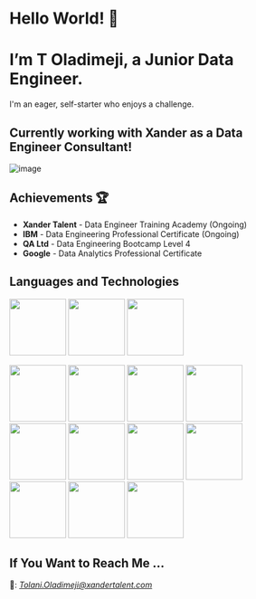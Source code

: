 # Hello World! 👋
# I’m T Oladimeji, a Junior Data Engineer. 
I'm an eager, self-starter who enjoys a challenge.

## Currently working with Xander as a Data Engineer Consultant!
![image](https://github.com/T-meji/T-Oladimeji/assets/132289124/58cf5891-7895-4ce6-a747-b7364cb66b59)


## Achievements 🏆
- **Xander Talent** - Data Engineer Training Academy (Ongoing)
- **IBM** - Data Engineering Professional Certificate (Ongoing)
- **QA Ltd** - Data Engineering Bootcamp Level 4
- **Google** - Data Analytics Professional Certificate

## Languages and Technologies
<img src="https://cdn.jsdelivr.net/gh/devicons/devicon/icons/python/python-original-wordmark.svg" width="100" height="100" /> <img src="https://www.svgrepo.com/show/341068/sql.svg" width="100" height="100" /> <img src="https://cdn.jsdelivr.net/gh/devicons/devicon/icons/r/r-original.svg" width="100" height="100" />

<img src="https://cdn.jsdelivr.net/gh/devicons/devicon/icons/jupyter/jupyter-original-wordmark.svg" width="100" height="100" /> <img src="https://cdn.jsdelivr.net/gh/devicons/devicon/icons/kaggle/kaggle-original-wordmark.svg" width="100" height="100" /> <img src="https://cdn.jsdelivr.net/gh/devicons/devicon/icons/mysql/mysql-original-wordmark.svg" width="100" height="100" /> <img src="https://cdn.jsdelivr.net/gh/devicons/devicon/icons/numpy/numpy-original-wordmark.svg" width="100" height="100" /> <img src="https://cdn.jsdelivr.net/gh/devicons/devicon/icons/pandas/pandas-original-wordmark.svg" width="100" height="100" /> <img src="https://cdn.jsdelivr.net/gh/devicons/devicon/icons/postgresql/postgresql-original-wordmark.svg" width="100" height="100" /> <img src="https://cdn.jsdelivr.net/gh/devicons/devicon/icons/github/github-original-wordmark.svg" width="100" height="100" /> <img src="https://cdn.jsdelivr.net/gh/devicons/devicon/icons/googlecloud/googlecloud-original-wordmark.svg" width="100" height="100" /> <img src= "https://cdn.worldvectorlogo.com/logos/tableau-logo-1.svg" width="100" height="100" /> <img src= "https://logohistory.net/wp-content/uploads/2023/05/Power-BI-Symbol.png" width="100" height="100" /> <img src ="https://www.knime.com/sites/default/files/2021-07/knime-og-knime-logo.jpg" width="100" height="100" />



## If You Want to Reach Me ... 
📧: *Tolani.Oladimeji@xandertalent.com*

<!---
T-meji/T-meji is a ✨ special ✨ repository because its `README.md` (this file) appears on your GitHub profile.
You can click the Preview link to take a look at your changes.
--->
